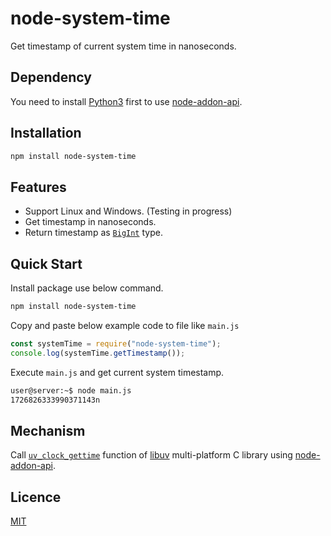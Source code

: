 # node-system-time
Get timestamp of current system time in nanoseconds.

## Dependency
You need to install [Python3](https://www.python.org/downloads/) first to use [node-addon-api](https://www.npmjs.com/package/node-addon-api).

## Installation
```bash
npm install node-system-time
```
## Features
* Support Linux and Windows. (Testing in progress)
* Get timestamp in nanoseconds.
* Return timestamp as [`BigInt`](https://developer.mozilla.org/ko/docs/Web/JavaScript/Reference/Global_Objects/BigInt) type.

## Quick Start
Install package use below command.
```bash
npm install node-system-time
```

Copy and paste below example code to file like `main.js`
```javascript
const systemTime = require("node-system-time");
console.log(systemTime.getTimestamp());
```

Execute `main.js` and get current system timestamp.
```bash
user@server:~$ node main.js 
1726826333990371143n
```

## Mechanism
Call [`uv_clock_gettime`](https://docs.libuv.org/en/v1.x/misc.html#c.uv_clock_gettime) function of [libuv](https://docs.libuv.org/) multi-platform C library using [node-addon-api](https://www.npmjs.com/package/node-addon-api).

## Licence
[MIT](LICENSE)